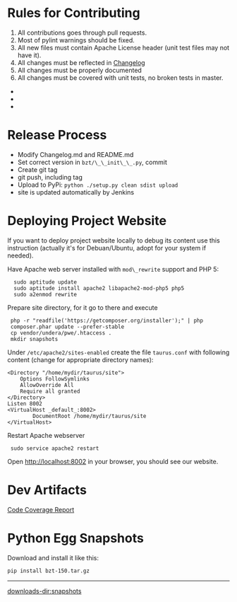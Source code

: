 

# Rules for Contributing
 1. All contributions goes through pull requests.
 1. Most of pylint warnings should be fixed.
 1. All new files must contain Apache License header (unit test files may not have it).
 1. All changes must be reflected in [Changelog](Changelog)
 1. All changes must be properly documented 
 1. All changes must be covered with unit tests, no broken tests in master.
  - [](https://api.travis-ci.org/Blazemeter/taurus.svg) 
  - [](https://ci.appveyor.com/api/projects/status/github/Blazemeter/taurus?svg=true&ext=.svg) 
  - [](https://scrutinizer-ci.com/g/Blazemeter/taurus/badges/quality-score.png?b=master&ext=.svg)
 
# Release Process
 - Modify Changelog.md and README.md
 - Set correct version in `bzt/\_\_init\_\_.py`, commit
 - Create git tag
 - git push, including tag
 - Upload to PyPi: `python ./setup.py clean sdist upload`
 - site is updated automatically by Jenkins
 
# Deploying Project Website

If you want to deploy project website locally to debug its content use this instruction (actually it's for Debuan/Ubuntu, adopt for your system if needed).   

Have Apache web server installed with  `mod\_rewrite` support and PHP 5:
```
  sudo aptitude update
  sudo aptitude install apache2 libapache2-mod-php5 php5
  sudo a2enmod rewrite
```
Prepare site directory, for it go to there and execute
```
 php -r "readfile('https://getcomposer.org/installer');" | php
 composer.phar update --prefer-stable
 cp vendor/undera/pwe/.htaccess .
 mkdir snapshots
``` 
Under `/etc/apache2/sites-enabled` create the file `taurus.conf` with following content (change for appropriate directory names):
```
<Directory "/home/mydir/taurus/site">
    Options FollowSymlinks
    AllowOverride All
    Require all granted
</Directory>
Listen 8002
<VirtualHost _default_:8002>
        DocumentRoot /home/mydir/taurus/site
</VirtualHost>
```
Restart Apache webserver 
```
 sudo service apache2 restart
```
Open [http://localhost:8002](http://localhost:8002) in your browser, you should see our website.

# Dev Artifacts
[Code Coverage Report](/coverage/)

# Python Egg Snapshots

Download and install it like this:
```bash
pip install bzt-150.tar.gz
```

----

<downloads-dir:snapshots>